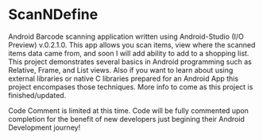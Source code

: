 ScanNDefine
===========

Android Barcode scanning application written using Android-Studio (I/O Preview) v.0.2.1.0. 
This app allows you scan items, view where the scanned items data came from, and soon I will add ability to add
to a shopping list. This project demonstrates several basics in Android programming such as Relative, Frame,
and List views. Also if you want to learn about using external libraries or native C libraries prepared for an 
Android App this project encompases those techniques. More info to come as this project is finished/updated.

Code Comment is limited at this time.  Code will be fully commented upon completion for the benefit of new developers
just begining their Android Development journey!
